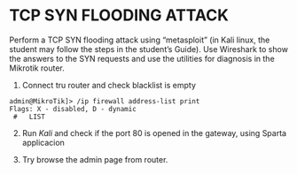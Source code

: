 # TCP SYN FLOODING ATTACK
Perform a TCP SYN flooding attack using “metasploit” (in Kali linux, the student may
follow the steps in the student’s Guide). Use Wireshark to show the answers to the SYN requests and use the utilities
for diagnosis in the Mikrotik router.

1. Connect tru router and check blacklist is empty
```
admin@MikroTik]> /ip firewall address-list print
Flags: X - disabled, D - dynamic 
 #   LIST            
 ```
 
2. Run *Kali* and check if the port 80 is opened in the gateway, using Sparta applicacion


3. Try browse the admin page from router.






 
 
 
 
